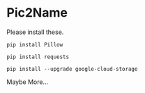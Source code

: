 # Pic2Name

Please install these.

`pip install Pillow`

`pip install requests`

`pip install --upgrade google-cloud-storage`

Maybe More...
